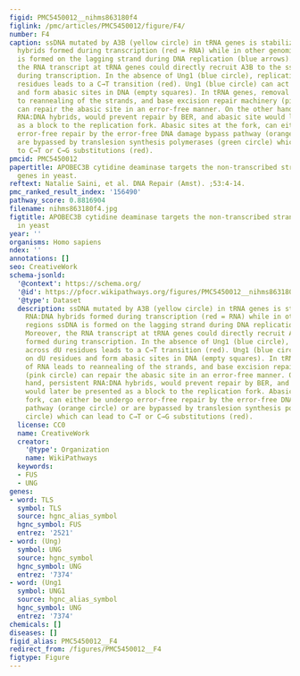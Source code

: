 ```yaml
---
figid: PMC5450012__nihms863180f4
figlink: /pmc/articles/PMC5450012/figure/F4/
number: F4
caption: ssDNA mutated by A3B (yellow circle) in tRNA genes is stabilized by RNA:DNA
  hybrids formed during transcription (red = RNA) while in other genomic regions ssDNA
  is formed on the lagging strand during DNA replication (blue arrows). Moreover,
  the RNA transcript at tRNA genes could directly recruit A3B to the ssDNA formed
  during transcription. In the absence of Ung1 (blue circle), replication across dU
  residues leads to a C→T transition (red). Ung1 (blue circle) can act on dU residues
  and form abasic sites in DNA (empty squares). In tRNA genes, removal of RNA leads
  to reannealing of the strands, and base excision repair machinery (pink circle)
  can repair the abasic site in an error-free manner. On the other hand, persistent
  RNA:DNA hybrids, would prevent repair by BER, and abasic site would later be presented
  as a block to the replication fork. Abasic sites at the fork, can either be undergo
  error-free repair by the error-free DNA damage bypass pathway (orange circle) or
  are bypassed by translesion synthesis polymerases (green circle) which can lead
  to C→T or C→G substitutions (red).
pmcid: PMC5450012
papertitle: APOBEC3B cytidine deaminase targets the non-transcribed strand of tRNA
  genes in yeast.
reftext: Natalie Saini, et al. DNA Repair (Amst). ;53:4-14.
pmc_ranked_result_index: '156490'
pathway_score: 0.8816904
filename: nihms863180f4.jpg
figtitle: APOBEC3B cytidine deaminase targets the non-transcribed strand of tRNA genes
  in yeast
year: ''
organisms: Homo sapiens
ndex: ''
annotations: []
seo: CreativeWork
schema-jsonld:
  '@context': https://schema.org/
  '@id': https://pfocr.wikipathways.org/figures/PMC5450012__nihms863180f4.html
  '@type': Dataset
  description: ssDNA mutated by A3B (yellow circle) in tRNA genes is stabilized by
    RNA:DNA hybrids formed during transcription (red = RNA) while in other genomic
    regions ssDNA is formed on the lagging strand during DNA replication (blue arrows).
    Moreover, the RNA transcript at tRNA genes could directly recruit A3B to the ssDNA
    formed during transcription. In the absence of Ung1 (blue circle), replication
    across dU residues leads to a C→T transition (red). Ung1 (blue circle) can act
    on dU residues and form abasic sites in DNA (empty squares). In tRNA genes, removal
    of RNA leads to reannealing of the strands, and base excision repair machinery
    (pink circle) can repair the abasic site in an error-free manner. On the other
    hand, persistent RNA:DNA hybrids, would prevent repair by BER, and abasic site
    would later be presented as a block to the replication fork. Abasic sites at the
    fork, can either be undergo error-free repair by the error-free DNA damage bypass
    pathway (orange circle) or are bypassed by translesion synthesis polymerases (green
    circle) which can lead to C→T or C→G substitutions (red).
  license: CC0
  name: CreativeWork
  creator:
    '@type': Organization
    name: WikiPathways
  keywords:
  - FUS
  - UNG
genes:
- word: TLS
  symbol: TLS
  source: hgnc_alias_symbol
  hgnc_symbol: FUS
  entrez: '2521'
- word: (Ung)
  symbol: UNG
  source: hgnc_symbol
  hgnc_symbol: UNG
  entrez: '7374'
- word: (Ung1
  symbol: UNG1
  source: hgnc_alias_symbol
  hgnc_symbol: UNG
  entrez: '7374'
chemicals: []
diseases: []
figid_alias: PMC5450012__F4
redirect_from: /figures/PMC5450012__F4
figtype: Figure
---
```

